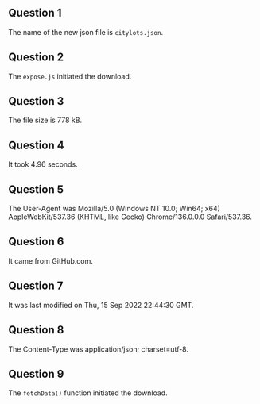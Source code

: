 ## Question 1

The name of the new json file is `citylots.json`.

## Question 2

The `expose.js` initiated the download.

## Question 3

The file size is 778 kB.

## Question 4
It took 4.96 seconds.

## Question 5

The User-Agent was Mozilla/5.0 (Windows NT 10.0; Win64; x64) AppleWebKit/537.36 (KHTML, like Gecko) Chrome/136.0.0.0 Safari/537.36.

## Question 6

It came from GitHub.com.

## Question 7

It was last modified on Thu, 15 Sep 2022 22:44:30 GMT.

## Question 8

The Content-Type was application/json; charset=utf-8.

## Question 9

The `fetchData()` function initiated the download.